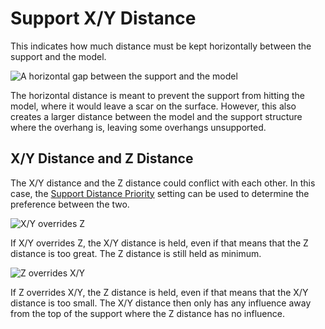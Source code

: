 Support X/Y Distance
====
This indicates how much distance must be kept horizontally between the support and the model.

![A horizontal gap between the support and the model](../images/support_xy_distance.png)

The horizontal distance is meant to prevent the support from hitting the model, where it would leave a scar on the surface. However, this also creates a larger distance between the model and the support structure where the overhang is, leaving some overhangs unsupported.

X/Y Distance and Z Distance
----
The X/Y distance and the Z distance could conflict with each other. In this case, the [Support Distance Priority](support_xy_overrides_z.md) setting can be used to determine the preference between the two.

![X/Y overrides Z](../images/support_xy_overrides_z.svg)

If X/Y overrides Z, the X/Y distance is held, even if that means that the Z distance is too great. The Z distance is still held as minimum.

![Z overrides X/Y](../images/support_z_overrides_xy.svg)

If Z overrides X/Y, the Z distance is held, even if that means that the X/Y distance is too small. The X/Y distance then only has any influence away from the top of the support where the Z distance has no influence.